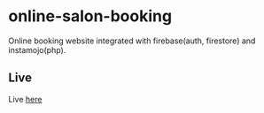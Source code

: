 # online-salon-booking
Online booking website integrated with firebase(auth, firestore) and instamojo(php).  
## Live
Live [here](https://vinnu1.github.io/online-salon-booking/index.html)
